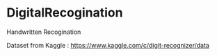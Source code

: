 # DigitalRecogination
Handwritten Recogination 

Dataset from Kaggle : https://www.kaggle.com/c/digit-recognizer/data
